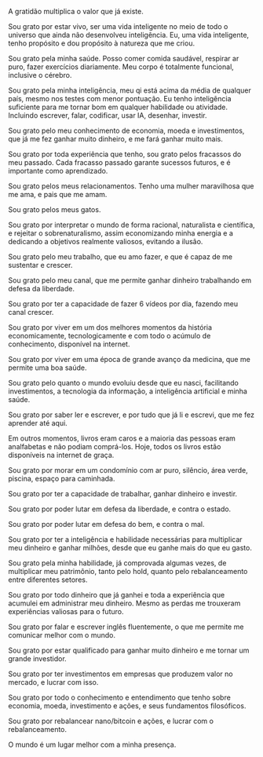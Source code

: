 A gratidão multiplica o valor que já existe.

Sou grato por estar vivo, ser uma vida inteligente no meio de todo o universo que ainda não desenvolveu inteligência. Eu, uma vida inteligente, tenho propósito e dou propósito à natureza que me criou.

Sou grato pela minha saúde. Posso comer comida saudável, respirar ar puro, fazer exercícios diariamente. Meu corpo é totalmente funcional, inclusive o cérebro.

Sou grato pela minha inteligência, meu qi está acima da média de qualquer país, mesmo nos testes com menor pontuação. Eu tenho inteligência suficiente para me tornar bom em qualquer habilidade ou atividade. Incluindo escrever, falar, codificar, usar IA, desenhar, investir.

Sou grato pelo meu conhecimento de economia, moeda e investimentos, que já me fez ganhar muito dinheiro, e me fará ganhar muito mais.

Sou grato por toda experiência que tenho, sou grato pelos fracassos do meu passado. Cada fracasso passado garante sucessos futuros, e é importante como aprendizado.

Sou grato pelos meus relacionamentos. Tenho uma mulher maravilhosa que me ama, e pais que me amam.

Sou grato pelos meus gatos.

Sou grato por interpretar o mundo de forma racional, naturalista e científica, e rejeitar o sobrenaturalismo, assim economizando minha energia e a dedicando a objetivos realmente valiosos, evitando a ilusão.

Sou grato pelo meu trabalho, que eu amo fazer, e que é capaz de me sustentar e crescer.

Sou grato pelo meu canal, que me permite ganhar dinheiro trabalhando em defesa da liberdade.

Sou grato por ter a capacidade de fazer 6 vídeos por dia, fazendo meu canal crescer.

Sou grato por viver em um dos melhores momentos da história economicamente, tecnologicamente e com todo o acúmulo de conhecimento, disponível na internet.

Sou grato por viver em uma época de grande avanço da medicina, que me permite uma boa saúde.

Sou grato pelo quanto o mundo evoluiu desde que eu nasci, facilitando investimentos, a tecnologia da informação, a inteligência artificial e minha saúde.

Sou grato por saber ler e escrever, e por tudo que já li e escrevi, que me fez aprender até aqui.

Em outros momentos, livros eram caros e a maioria das pessoas eram analfabetas e não podiam comprá-los. Hoje, todos os livros estão disponíveis na internet de graça.

Sou grato por morar em um condomínio com ar puro, silêncio, área verde, piscina, espaço para caminhada.

Sou grato por ter a capacidade de trabalhar, ganhar dinheiro e investir.

Sou grato por poder lutar em defesa da liberdade, e contra o estado.

Sou grato por poder lutar em defesa do bem, e contra o mal.

Sou grato por ter a inteligência e habilidade necessárias para multiplicar meu dinheiro e ganhar milhões, desde que eu ganhe mais do que eu gasto.

Sou grato pela minha habilidade, já comprovada algumas vezes, de multiplicar meu patrimônio, tanto pelo hold, quanto pelo rebalanceamento entre diferentes setores.

Sou grato por todo dinheiro que já ganhei e toda a experiência que acumulei em administrar meu dinheiro. Mesmo as perdas me trouxeram experiências valiosas para o futuro.

Sou grato por falar e escrever inglês fluentemente, o que me permite me comunicar melhor com o mundo.

Sou grato por estar qualificado para ganhar muito dinheiro e me tornar um grande investidor.

Sou grato por ter investimentos em empresas que produzem valor no mercado, e lucrar com isso.

Sou grato por todo o conhecimento e entendimento que tenho sobre economia, moeda, investimento e ações, e seus fundamentos filosóficos.

Sou grato por rebalancear nano/bitcoin e ações, e lucrar com o rebalanceamento.

O mundo é um lugar melhor com a minha presença.